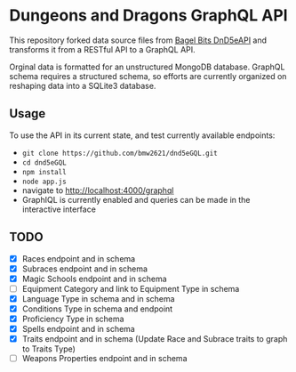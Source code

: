 # Dungeons and Dragons GraphQL API

This repository forked data source files from [Bagel Bits DnD5eAPI](https://github.com/bagelbits/5e-database) and transforms it from a RESTful API to a GraphQL API.

Orginal data is formatted for an unstructured MongoDB database.  GraphQL schema requires a structured schema, so efforts are currently organized on reshaping data into a SQLite3 database.

## Usage

To use the API in its current state, and test currently available endpoints:

- `git clone https://github.com/bmw2621/dnd5eGQL.git`
- `cd dnd5eGQL`
- `npm install`
- `node app.js`
- navigate to [http://localhost:4000/graphql](http://localhost:4000/graphql)
- GraphIQL is currently enabled and queries can be made in the interactive interface

## TODO

- [X] Races endpoint and in schema
- [X] Subraces endpoint and in schema
- [X] Magic Schools endpoint and in schema
- [ ] Equipment Category and link to Equipment Type in schema
- [X] Language Type in schema and in schema
- [X] Conditions Type in schema and endpoint
- [X] Proficiency Type in schema
- [X] Spells endpoint and in schema
- [X] Traits endpoint and in schema (Update Race and Subrace traits to graph to Traits Type)
- [ ] Weapons Properties endpoint and in schema